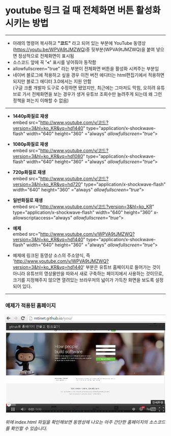 # youtube 링크 걸 때 전체화면 버튼 활성화 시키는 방법

---
* 아래의 명령어 복사하고 **"코드"** 라고 되어 있는 부분에 
YouTube 동영상(https://youtu.be/WPVA9tJMZWQ)중 뒷부분(WPVA9tJMZWQ)을 붙여 넣으면
정상적으로 전체화면이 표시됨  
* 소스코드 앞에 꼭 **'<'** 표시를 넣어줘야 동작함   
* allowfullscreen="true" 라는 부분이 전체화면 버튼을 활성화 시켜주는 부분임
* 네이버 블로그에 적용하고 싶을 경우 이전 버전 에디터는 html편집기에서 적용하면 되지만 블로그 에디터 3.0에서는 지원 안함  
(구글 크롬 개발자 도구로 수정하면 됐었지만, 최근에는 그마저도 막힘, 오히려 유튜브로 가서 전체화면을 보는 경우가 생겨 유튜브 조회수만 늘려주게 되는데 왜 그런 정책을 펴는지 이해할 수 없음)

---
* **1440p화질로 재생**  
embed src="http://www.youtube.com/v/코드?version=3&hl=ko_KR&vq=hd1440" type="application/x-shockwave-flash" width="640" height="360" ="always" _allowfullscreen="true"_></embed>  

* **1080p화질로 재생**  
embed src="http://www.youtube.com/v/코드?version=3&hl=ko_KR&vq=hd1080" type="application/x-shockwave-flash" width="640" height="360" ="always" _allowfullscreen="true"_></embed>  


* **720p화질로 재생**  
embed src="http://www.youtube.com/v/코드?version=3&hl=ko_KR&vq=hd720" type="application/x-shockwave-flash" width="640" height="360" ="always" _allowfullscreen="true"_></embed>
 

* **일반화질로 재생**  
embed src="http://www.youtube.com/v/코드?version=3&hl=ko_KR" type="application/x-shockwave-flash" width="640" height="360" x-allowscriptaccess="always" _allowfullscreen="true"_></embed>
 
 
* **예제**  
embed src="http://www.youtube.com/v/WPVA9tJMZWQ?version=3&hl=ko_KR&vq=hd1440" type="application/x-shockwave-flash" width="640" height="360" ="always" _allowfullscreen="true"_></embed>  

* 예제에 링크된 동영상 소스의 주소양식, 즉 'http://www.youtube.com/v/WPVA9tJMZWQ?version=3&hl=ko_KR&vq=hd1440' 부분은 유튜브 홈페이지로 들어가는 것이 아니라 유튜브의 영상물만을 따와서 새로 구축하는 페이지에서 사용하는 것이므로, 크기를 지정해주지 않으면 열려있는 브라우저의 넓이가 가득찬 화면을 보도록 설정되어 있다. 

---
### 예제가 적용된 홈페이지 
[![아래 사진을 클릭하세요.](https://raw.githubusercontent.com/mtinet/you/gh-pages/youtube_link.png)](http://mtinet.github.io/youtube_fullScreenVideoLink)  

_위에 index.html 파일을 확인해보면 동영상에 나오는 아주 간단한 홈페이지의 소스코드를 확인할 수 있습니다._
